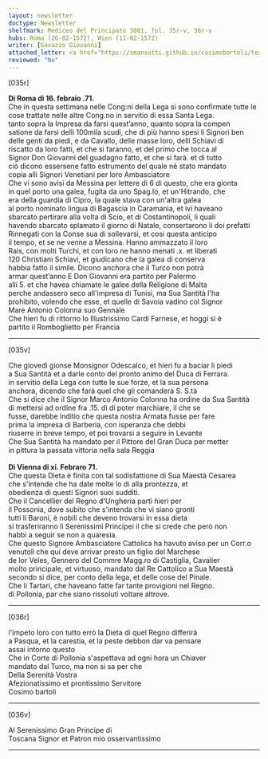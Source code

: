 ```yaml
---
layout: newsletter
doctype: Newsletter
shelfmark: Mediceo del Principato 3081, fol. 35r-v, 36r-v
hubs: Roma (26-02-1572), Wien (11-02-1572)
writer: [Gavazzo Giovanni]
attached_letter: <a href="https://smansutti.github.io/cosimobartoli/texts/2981_014/">2981_014</a>
reviewed: "No"
---
```


[035r]  
  
  
<strong>Di Roma di 16. febraio .71.</strong>  
Che in questa settimana nelle Cong:ni della Lega si sono confirmate tutte le  
cose trattate nelle altre Cong.no in servitio di essa Santa Lega.  
tanto sopra la Impresa da farsi quest’anno, quanto sopra la compen  
satione da farsi delli 100mila scudi, che di più hanno spesi li Signori ben  
delle genti da piedi, e da Cavallo, delle masse loro, delli Schiavi di  
riscatto da loro fatti, et che si faranno, et del primo che tocca al  
Signor Don Giovanni del guadagno fatto, et che si farà. et di tutto  
ciò dicono essersene fatto estrumento del quale nè stato mandato  
copia alli Signori Venetiani per loro Ambasciatore  
Che vi sono avisi da Messina per lettere di 6 di questo, che era gionta  
in quel porto una galea, fugita da uno Spag.lo, et un'Hitrando, che  
era della guardia di Cipro, la quale stava con un'altra galea  
al porto nominato lingua di Bagascia in Caramania, et ivi haveano  
sbarcato pertirare alla volta di Scio, et di Costantinopoli, li quali  
havendo sbarcato splamato il giorno di Natale, consertarono li doi prefatti  
Rinnegati con la Conse sua di sollevarsi, et cosi questa anticipo  
il tempo, et se ne venne a Messina. Hanno ammazzato il loro  
Rais, con molti Turchi, et con loro ne hanno menati .x. et liberati  
120 Christiani Schiavi, et giudicano che la galea di conserva  
habbia fatto il simile. Dicono anchora che il Turco non potrà  
armar quest’anno E Don Giovanni era partito per Palermo  
alli 5. et che havea chiamate le galee della Religione di Malta  
perche andassero seco all'impresa di Tunisi, ma Sua Santità l'ha  
prohibito, volendo che esse, et quelle di Savoia vadino col Signor  
Mare Antonio Colonna suo Gennale  
Che hieri fu di rittorno lo Illustrissimo Cardi Farnese, et hoggi si è  
partito il Romboglietto per Francia  
  
---  

[035v]  
  
  
Che giovedì gionse Monsignor Odescalco, et hieri fu a baciar li piedi  
a Sua Santità et a darle conto del pronto animo del Duca di Ferrara.  
in servitio della Lega con tutte le sue forze, et la sua persona  
anchora, dicendo che farà quel che gli comanderà S. S.tà  
Che si dice che il Signor Marco Antonio Colonna ha ordine da Sua Santità  
di mettersi ad ordine fra .15. dì di poter marchiare, il che se  
fusse, darebbe inditio che questa nostra Armata fusse per fare  
prima la impresa di Barberia, con isperanza che debbi  
riuserre in breve tempo, et poi trovarsi a seguire in Levante  
Che Sua Santità ha mandato per il Pittore del Gran Duca per metter  
in pittura la passata vittoria nella sala Reggia  
<br/><strong>Di Vienna di xi. Febraro 71.</strong>  
Che questa Dieta è finita con tal sodisfattione di Sua Maestà Cesarea  
che s'intende che ha date molte lo di alla prontezza, et  
obedienza di questi Signori suoi sudditi.  
Che il Cancellier del Regno d'Ungheria partì hieri per  
il Possonia, dove subito che s'intenda che vi siano gronti  
tutti li Baroni, è nobili che deveno trovarsi in essa dieta  
si trasferiranno li Serenissimi Principei il che si crede che però non  
habbi a seguir se non a quaresia.  
Che questo Signore Ambasciatore Cattolica ha havuto aviso per un Corr.o  
venutoli che qui deve arrivar presto un figlio del Marchese  
de lor Veles, Gennero del Commre Magg.ro di Castiglia, Cavalier  
molto principale, et virtuoso, mandato dal Re Cattolico a Sua Maestà  
secondo si dice, per conto della lega, et delle cose del Pinale.  
Che li Tartari, che haveano fatte far tante provigioni nel Regno.  
di Pollonia, par che siano rissoluti voltare altrove.  
  
---  

[036r]  
  
  
l'impeto loro con tutto errò la Dieta di quel Regno differirà  
a Pasqua, et la carestia, et la peste debbon dar va pensare  
assai intorno questo  
Che in Corte di Pollonia s'aspettava ad ogni hora un Chiaver  
mandato dal Turco, ma non si sa per che  
Della Serenità Vostra  
Afezionatissimo et prontissimo Servitore  
Cosimo bartoli  
  
---  

[036v]  
  
  
Al Serenissimo Gran Principe di  
Toscana Signor et Patron mio osservantissimo  
  
---  

